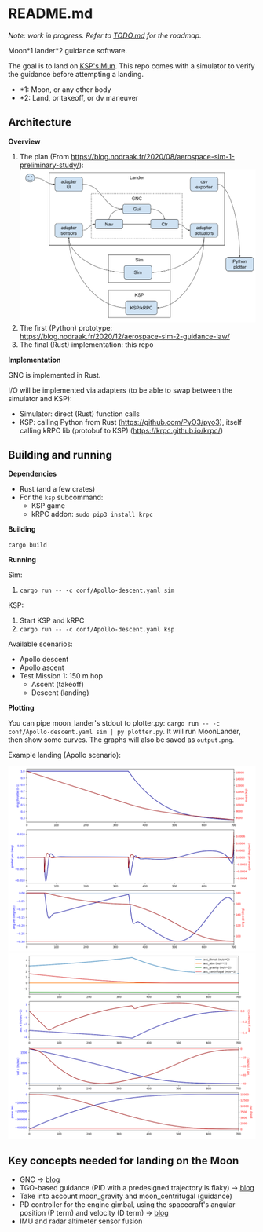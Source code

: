 # README.md

*Note: work in progress. Refer to [TODO.md](TODO.md) for the roadmap.*

Moon\*1 lander\*2 guidance software.

The goal is to land on [KSP's Mun](https://wiki.kerbalspaceprogram.com/wiki/Mun).
This repo comes with a simulator to verify the guidance before attempting a landing.

* \*1: Moon, or any other body
* \*2: Land, or takeoff, or dv maneuver

## Architecture

**Overview**

1. The plan (From https://blog.nodraak.fr/2020/08/aerospace-sim-1-preliminary-study/): ![](docs/images/Architecture.svg)
2. The first (Python) prototype: <https://blog.nodraak.fr/2020/12/aerospace-sim-2-guidance-law/>
3. The final (Rust) implementation: this repo

**Implementation**

GNC is implemented in Rust.

I/O will be implemented via adapters (to be able to swap between the simulator and KSP):

* Simulator: direct (Rust) function calls
* KSP: calling Python from Rust (https://github.com/PyO3/pyo3), itself calling kRPC lib (protobuf to KSP) (https://krpc.github.io/krpc/)

## Building and running

**Dependencies**

* Rust (and a few crates)
* For the `ksp` subcommand:
    * KSP game
    * kRPC addon: `sudo pip3 install krpc`

**Building**

`cargo build`

**Running**

Sim:

1. `cargo run -- -c conf/Apollo-descent.yaml sim`

KSP:

1. Start KSP and kRPC
2. `cargo run -- -c conf/Apollo-descent.yaml ksp`

Available scenarios:

* Apollo descent
* Apollo ascent
* Test Mission 1: 150 m hop
    * Ascent (takeoff)
    * Descent (landing)

**Plotting**

You can pipe moon_lander's stdout to plotter.py: `cargo run -- -c conf/Apollo-descent.yaml sim | py plotter.py`.
It will run MoonLander, then show some curves.
The graphs will also be saved as `output.png`.

Example landing (Apollo scenario):

![](docs/images/plot_ctr_ang.png)
![](docs/images/plot_nav.png)

## Key concepts needed for landing on the Moon

* GNC -> [blog](https://blog.nodraak.fr/2020/08/aerospace-sim-1-preliminary-study/)
* TGO-based guidance (PID with a predesigned trajectory is flaky) -> [blog](https://blog.nodraak.fr/2020/12/aerospace-sim-2-guidance-law/)
* Take into account moon_gravity and moon_centrifugal (guidance)
* PD controller for the engine gimbal, using the spacecraft's angular position (P term) and velocity (D term) -> [blog](https://blog.nodraak.fr/2021/04/aerospace-sim-3-thrust-vector-control/)
* IMU and radar altimeter sensor fusion
